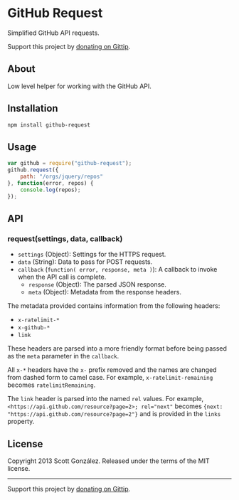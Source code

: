 # GitHub Request

Simplified GitHub API requests.

Support this project by [donating on Gittip](https://www.gittip.com/scottgonzalez/).

## About

Low level helper for working with the GitHub API.

## Installation

```sh
npm install github-request
```

## Usage

```js
var github = require("github-request");
github.request({
	path: "/orgs/jquery/repos"
}, function(error, repos) {
	console.log(repos);
});
```

## API

### request(settings, data, callback)

* `settings` (Object): Settings for the HTTPS request.
* `data` (String): Data to pass for POST requests.
* `callback` (`function( error, response, meta )`): A callback to invoke when the API call is complete.
  * `response` (Object): The parsed JSON response.
  * `meta` (Object): Metadata from the response headers.

The metadata provided contains information from the following headers:

* `x-ratelimit-*`
* `x-github-*`
* `link`

These headers are parsed into a more friendly format before being passed as the `meta` parameter in the `callback`.

All `x-*` headers have the `x-` prefix removed and the names are changed from dashed form to camel case. For example, `x-ratelimit-remaining` becomes `ratelimitRemaining`.

The `link` header is parsed into the named `rel` values. For example, `<https://api.github.com/resource?page=2>; rel="next"` becomes `{next: "https://api.github.com/resource?page=2"}` and is provided in the `links` property.

## License

Copyright 2013 Scott González. Released under the terms of the MIT license.

---

Support this project by [donating on Gittip](https://www.gittip.com/scottgonzalez/).
